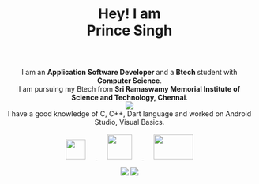 <html>   
<body>
  <h1> <p align ="center">Hey! I am<br>Prince Singh </p> </h1>
  <br>
  <p align = center >
    I am an <b> Application Software Developer </b>and a <b> Btech </b> student with <b>Computer Science</b>.
    <br> I am pursuing my Btech from <b>Sri Ramaswamy Memorial Institute of Science and Technology, Chennai</b>.
    <br>
    <img src = https://4kwallpapers.com/images/walls/thumbs_2t/5947.png>
    <br>
    I have a good knowledge of C, C++, Dart language and worked on Android Studio, Visual Basics.
    <br>
    <br>
    <a href = https://www.linkedin.com/in/heyprincesingh/> 
    <img src = https://cdn-icons-png.flaticon.com/512/174/174857.png width="40" height="40" hspace="20"/>
    </a>
    <a href = https://www.hackerrank.com/heyprincesingh/> 
    <img src = https://upload.wikimedia.org/wikipedia/commons/thumb/6/65/HackerRank_logo.png/900px-HackerRank_logo.png width="50" height="50" hspace="20"/>
    </a>
    </a>
    <a href = https://www.codechef.com/users/heyprince/> 
    <img src = https://cdn.codechef.com/sites/all/themes/abessive/cc-logo.svg width="80" height="50" hspace="20"/>
    </a>
  </p>
  <p align = center >
    <img src = "https://github-readme-stats.vercel.app/api?username=HEYPRINCESINGH&show_icons=true&hide_border=true" />
    <img src = https://github-readme-stats.vercel.app/api/top-langs?username=HEYPRINCESINGH&layout=compact />
  </p>
</body>
</html>
<!--### Hi there 👋

**heyprincesingh/heyprincesingh** is a ✨ _special_ ✨ repository because its `README.md` (this file) appears on your GitHub profile.

Here are some ideas to get you started:

- 🔭 I’m currently working on ...
- 🌱 I’m currently learning ...
- 👯 I’m looking to collaborate on ...
- 🤔 I’m looking for help with ...
- 💬 Ask me about ...
- 📫 How to reach me: ...
- 😄 Pronouns: ...
- ⚡ Fun fact: ...
-->
